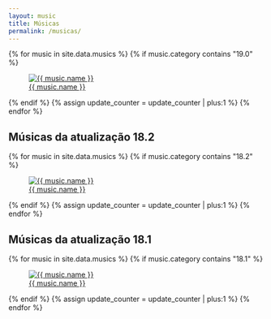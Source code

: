 ```yaml
---
layout: music
title: Músicas
permalink: /musicas/
---
```


<div class="container some-list">
	<div class="videos">
		{% for music in site.data.musics %}
			{% if music.category contains "19.0" %}
		      <div class="video">
		      	<a href="{{ relative_url }}/play?v={{ music.id }}">
		      		<figure>
		      			<img src="https://img.youtube.com/vi/{{ music.id }}/mqdefault.jpg" alt="{{ music.name }}">
		      			<figcaption>{{ music.name }}</figcaption>
		      		</figure>
		      	</a>
		      </div>
		    {% endif %}
		  {% assign update_counter = update_counter | plus:1 %}
		{% endfor %}
	</div>
	<div class="video-category">
		<h2>Músicas da atualização 18.2</h2>
	</div>
	<div class="videos">
		{% for music in site.data.musics %}
			{% if music.category contains "18.2" %}
		      <div class="video">
		      	<a href="{{ relative_url }}/play?v={{ music.id }}">
		      		<figure>
		      			<img src="https://img.youtube.com/vi/{{ music.id }}/mqdefault.jpg" alt="{{ music.name }}">
		      			<figcaption>{{ music.name }}</figcaption>
		      		</figure>
		      	</a>
		      </div>
		    {% endif %}
		  {% assign update_counter = update_counter | plus:1 %}
		{% endfor %}
	</div>
	<div class="video-category">
		<h2>Músicas da atualização 18.1</h2>
	</div>
	<div class="videos">
		{% for music in site.data.musics %}
			{% if music.category contains "18.1" %}
		      <div class="video">
		      	<a href="{{ relative_url }}/play?v={{ music.id }}">
		      		<figure>
		      			<img src="https://img.youtube.com/vi/{{ music.id }}/mqdefault.jpg" alt="{{ music.name }}">
		      			<figcaption>{{ music.name }}</figcaption>
		      		</figure>
		      	</a>
		      </div>
		    {% endif %}
		  {% assign update_counter = update_counter | plus:1 %}
		{% endfor %}
	</div>
</div>
